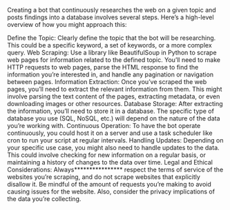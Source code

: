 Creating a bot that continuously researches the web on a given topic and posts findings into a database involves several steps. Here’s a high-level overview of how you might approach this:

Define the Topic: Clearly define the topic that the bot will be researching. This could be a specific keyword, a set of keywords, or a more complex query.
Web Scraping: Use a library like BeautifulSoup in Python to scrape web pages for information related to the defined topic. You’ll need to make HTTP requests to web pages, parse the HTML response to find the information you’re interested in, and handle any pagination or navigation between pages.
Information Extraction: Once you’ve scraped the web pages, you’ll need to extract the relevant information from them. This might involve parsing the text content of the pages, extracting metadata, or even downloading images or other resources.
Database Storage: After extracting the information, you’ll need to store it in a database. The specific type of database you use (SQL, NoSQL, etc.) will depend on the nature of the data you’re working with.
Continuous Operation: To have the bot operate continuously, you could host it on a server and use a task scheduler like cron to run your script at regular intervals.
Handling Updates: Depending on your specific use case, you might also need to handle updates to the data. This could involve checking for new information on a regular basis, or maintaining a history of changes to the data over time.
Legal and Ethical Considerations: Always**************** respect the terms of service of the websites you’re scraping, and do not scrape websites that explicitly disallow it. Be mindful of the amount of requests you’re making to avoid causing issues for the website. Also, consider the privacy implications of the data you’re collecting.
